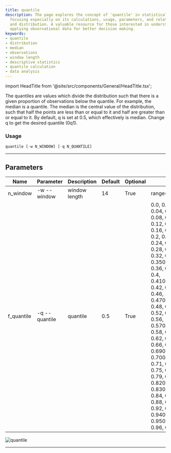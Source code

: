 ```yaml
---
title: quantile
description: The page explores the concept of 'quantile' in statistical analysis,
  focusing especially on its calculations, usage, parameters, and relation to 'median'
  and distribution. A valuable resource for those interested in understanding and
  applying observational data for better decision making.
keywords:
- quantile
- distribution
- median
- observations
- window length
- descriptive statistics
- quantile calculation
- data analysis
---
```


import HeadTitle from '@site/src/components/General/HeadTitle.tsx';

<HeadTitle title="forex /qa/quantile - Reference | OpenBB Terminal Docs" />

The quantiles are values which divide the distribution such that there is a given proportion of observations below the quantile. For example, the median is a quantile. The median is the central value of the distribution, such that half the points are less than or equal to it and half are greater than or equal to it. By default, q is set at 0.5, which effectively is median. Change q to get the desired quantile (0q1).

### Usage

```python wordwrap
quantile [-w N_WINDOW] [-q N_QUANTILE]
```

---

## Parameters

| Name | Parameter | Description | Default | Optional | Choices |
| ---- | --------- | ----------- | ------- | -------- | ------- |
| n_window | -w  --window | window length | 14 | True | range(5, 100) |
| f_quantile | -q  --quantile | quantile | 0.5 | True | 0.0, 0.01, 0.02, 0.03, 0.04, 0.05, 0.06, 0.07, 0.08, 0.09, 0.1, 0.11, 0.12, 0.13, 0.14, 0.15, 0.16, 0.17, 0.18, 0.19, 0.2, 0.21, 0.22, 0.23, 0.24, 0.25, 0.26, 0.27, 0.28, 0.29, 0.3, 0.31, 0.32, 0.33, 0.34, 0.35000000000000003, 0.36, 0.37, 0.38, 0.39, 0.4, 0.41000000000000003, 0.42, 0.43, 0.44, 0.45, 0.46, 0.47000000000000003, 0.48, 0.49, 0.5, 0.51, 0.52, 0.53, 0.54, 0.55, 0.56, 0.5700000000000001, 0.58, 0.59, 0.6, 0.61, 0.62, 0.63, 0.64, 0.65, 0.66, 0.67, 0.68, 0.6900000000000001, 0.7000000000000001, 0.71, 0.72, 0.73, 0.74, 0.75, 0.76, 0.77, 0.78, 0.79, 0.8, 0.81, 0.8200000000000001, 0.8300000000000001, 0.84, 0.85, 0.86, 0.87, 0.88, 0.89, 0.9, 0.91, 0.92, 0.93, 0.9400000000000001, 0.9500000000000001, 0.96, 0.97, 0.98, 0.99 |

![quantile](https://user-images.githubusercontent.com/46355364/154307976-868e98e1-5a30-43c7-92fc-f221d09c5bd2.png)

---
